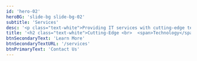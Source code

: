```yaml
---
id: 'hero-02'
heroBG: 'slide-bg slide-bg-02'
subtitle: 'Services'
desc: '<p class="text-white">Providing IT services with cutting-edge technologies that optimize operations, enhance performance, and drive business success</p>'
title: '<h2 class="text-white">Cutting-Edge <br>  <span>Technology</span></h2>'
btnSecondaryText: 'Learn More'
btnSecondaryTextURL: '/services'
btnPrimaryText: 'Contact Us'
---
```

